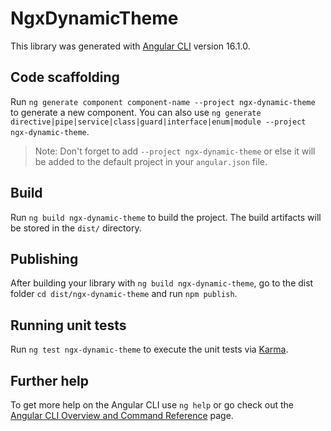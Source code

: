 # NgxDynamicTheme

This library was generated with [Angular CLI](https://github.com/angular/angular-cli) version 16.1.0.

## Code scaffolding

Run `ng generate component component-name --project ngx-dynamic-theme` to generate a new component. You can also use `ng generate directive|pipe|service|class|guard|interface|enum|module --project ngx-dynamic-theme`.
> Note: Don't forget to add `--project ngx-dynamic-theme` or else it will be added to the default project in your `angular.json` file. 

## Build

Run `ng build ngx-dynamic-theme` to build the project. The build artifacts will be stored in the `dist/` directory.

## Publishing

After building your library with `ng build ngx-dynamic-theme`, go to the dist folder `cd dist/ngx-dynamic-theme` and run `npm publish`.

## Running unit tests

Run `ng test ngx-dynamic-theme` to execute the unit tests via [Karma](https://karma-runner.github.io).

## Further help

To get more help on the Angular CLI use `ng help` or go check out the [Angular CLI Overview and Command Reference](https://angular.io/cli) page.
